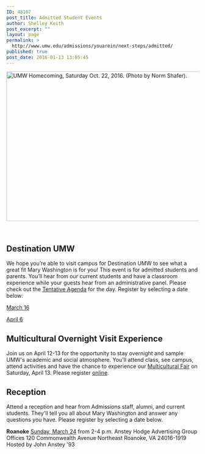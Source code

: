 ```yaml
---
ID: 48107
post_title: Admitted Student Events
author: Shelley Keith
post_excerpt: ""
layout: page
permalink: >
  http://www.umw.edu/admissions/youarein/next-steps/admitted/
published: true
post_date: 2016-01-13 13:05:45
---
```

<img class="alignleft wp-image-48254" src="http://www.umw.edu/admissions/wp-content/uploads/sites/6/2016/01/Homecoming-20-1024x669.jpg" alt="UMW Homecoming, Saturday Oct. 22, 2016. (Photo by Norm Shafer)." width="600" height="392" />

&nbsp;
<h2></h2>
<h2></h2>
<h2></h2>
<h2></h2>
<h2></h2>
<h2></h2>
<h2></h2>
<h2>Destination UMW</h2>
We hope you’re able to visit campus for Destination UMW to see what a great fit Mary Washington is for you! This event is for admitted students and parents. You’ll hear from our current students and have a classroom experience while your guests hear from an administrative panel. Please check out the <a href="http://www.umw.edu/admissions/wp-content/uploads/sites/6/2018/03/Tentative-Agenda-2018.pdf">Tentative Agenda</a> for the day. Register by selecting a date below:

<a href="https://umw.askadmissions.net/Portal/EI/ViewDetails?gid=623577fea7894a1e4a46f5a0da1a0695631bc8">March 16</a>

<a href="https://umw.askadmissions.net/Portal/EI/ViewDetails?gid=6235778bf611ae0a704bfd83890ae0fd6a6887">April 6</a>
<h2>Multicultural Overnight Visit Experience</h2>
Join us on April 12-13 for the opportunity to stay overnight and sample UMW's academic and social atmosphere. You'll attend class, see campus, attend activities and have the chance to experience our <a href="http://students.umw.edu/multicultural/programs/multicultural-fair/">Multicultural Fair</a> on Saturday, April 13. Please register <a href="https://umw.askadmissions.net/Portal/EI/ViewDetails?gid=623577e05408b7ccfa491aa54f350f9d3c19a4">online</a>.
<h2>Reception</h2>
Attend a reception and hear from Admissions staff, alumni, and current students. They'll tell you all about Mary Washington and answer any questions you have. Please register by selecting a date below.

<strong>Roanoke</strong>
<a href="https://umw.askadmissions.net/Portal/EI/ViewDetails?gid=62357767f2e7964a33488897b323ae94c9a42f">Sunday, March 24</a> from 2-4 p.m.
Anstey Hodge Advertising Group Offices
120 Commonwealth Avenue Northeast
Roanoke, VA 24016-1919
Hosted by John Anstey '93